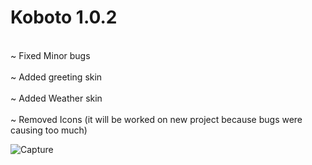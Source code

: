 # Koboto 1.0.2

<br/>~ Fixed Minor bugs<br/>
<br/>~ Added greeting skin<br/>
<br/>~ Added Weather skin<br/>
<br/>~ Removed Icons (it will be worked on new project because bugs were causing too much)<br/>

![Capture](https://user-images.githubusercontent.com/113833046/190900263-e5c4bdca-701f-4ec0-8920-2e8b9827f869.PNG)

